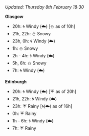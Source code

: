 *Updated: Thursday 8th February 18:30*

**Glasgow**

* 20h: :cyclone: Windy (:cloud:) [:snowman: as of 10h]
* 21h, 22h: :snowman: Snowy
* 23h, 0h: :cyclone: Windy (:cloud:)
* 1h: :snowman: Snowy
* 2h - 4h: :cyclone: Windy (:cloud:)
* 5h, 6h: :snowman: Snowy
* 7h: :cyclone: Windy (:cloud:)

**Edinburgh**

* 20h: :cyclone: Windy (:cloud:) [:umbrella: as of 20h]
* 21h, 22h: :cyclone: Windy (:cloud:)
* 23h: :umbrella: Rainy [:cyclone:(:cloud:) as of 16h]
* 0h: :umbrella: Rainy
* 1h - 6h: :cyclone: Windy (:cloud:)
* 7h: :umbrella: Rainy
